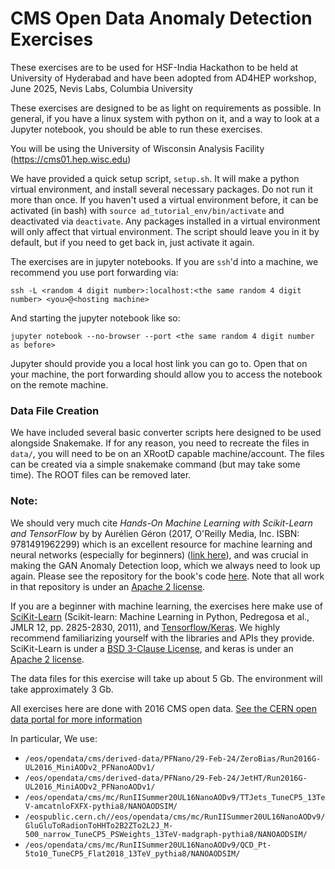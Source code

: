 # CMS Open Data Anomaly Detection Exercises

These exercises are to be used for HSF-India Hackathon to be held at University of Hyderabad and have been adopted from AD4HEP workshop, June 2025, Nevis Labs, Columbia University 

These exercises are designed to be as light on requirements as possible. In general, if you have a linux system with python on it, and a way to look at a Jupyter notebook, you should be able to run these exercises.

You will be using the University of Wisconsin Analysis Facility (https://cms01.hep.wisc.edu)

We  have provided a quick setup script, `setup.sh`.
It will make a python virtual environment, and install several necessary packages. Do not run it more than once.
If you haven't used a virtual environment before, it can be activated (in bash) with `source ad_tutorial_env/bin/activate` and deactivated via `deactivate`.
Any packages installed in a virtual environment will only affect that virtual environment.
The script should leave you in it by default, but if you need to get back in, just activate it again.

The exercises are in jupyter notebooks. If you are `ssh`'d into a machine, we recommend you use port forwarding via:
```
ssh -L <random 4 digit number>:localhost:<the same random 4 digit number> <you>@<hosting machine>
```

And starting the jupyter notebook like so:
```
jupyter notebook --no-browser --port <the same random 4 digit number as before>
```

Jupyter should provide you a local host link you can go to. Open that on your machine, the port forwarding should allow you to access the notebook on the remote machine.

### Data File Creation
We have included several basic converter scripts here designed to be used alongside Snakemake. If for any reason, you need to recreate the files in `data/`, you will need to be on an XRootD capable machine/account. The files can be created via a simple snakemake command (but may take some time). The ROOT files can be removed later.

### Note:

We should very much cite _Hands-On Machine Learning with Scikit-Learn and TensorFlow_ by by Aurélien Géron (2017,  O'Reilly Media, Inc. ISBN: 9781491962299) which is an excellent resource for machine learning and neural networks (especially for beginners) ([link here](https://www.oreilly.com/library/view/hands-on-machine-learning/9781491962282/)), and was crucial in making the GAN Anomaly Detection loop, which we always need to look up again. Please see the repository for the book's code [here](https://github.com/ageron/handson-ml2/tree/master). Note that all work in that repository is under an [Apache 2 license](https://www.apache.org/licenses/LICENSE-2.0).

If you are a beginner with machine learning, the exercises here make use of [SciKit-Learn](https://scikit-learn.org/stable/) (Scikit-learn: Machine Learning in Python, Pedregosa et al., JMLR 12, pp. 2825-2830, 2011), and [Tensorflow/Keras](https://keras.io/). We highly recommend familiarizing yourself with the libraries and APIs they provide. SciKit-Learn is under a [BSD 3-Clause License](https://opensource.org/license/bsd-3-clause), and keras is under an [Apache 2 license](https://www.apache.org/licenses/LICENSE-2.0).

The data files for this exercise will take up about 5 Gb. The environment will take approximately 3 Gb.

All exercises here are done with 2016 CMS open data. [See the CERN open data portal for more information](https://opendata.cern.ch/)

In particular, We use:
- `/eos/opendata/cms/derived-data/PFNano/29-Feb-24/ZeroBias/Run2016G-UL2016_MiniAODv2_PFNanoAODv1/`
- `/eos/opendata/cms/derived-data/PFNano/29-Feb-24/JetHT/Run2016G-UL2016_MiniAODv2_PFNanoAODv1/`
- `/eos/opendata/cms/mc/RunIISummer20UL16NanoAODv9/TTJets_TuneCP5_13TeV-amcatnloFXFX-pythia8/NANOAODSIM/`
- `/eospublic.cern.ch//eos/opendata/cms/mc/RunIISummer20UL16NanoAODv9/GluGluToRadionToHHTo2B2ZTo2L2J_M-500_narrow_TuneCP5_PSWeights_13TeV-madgraph-pythia8/NANOAODSIM/`
- `/eos/opendata/cms/mc/RunIISummer20UL16NanoAODv9/QCD_Pt-5to10_TuneCP5_Flat2018_13TeV_pythia8/NANOAODSIM/`
